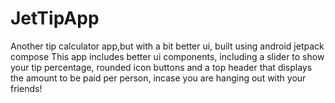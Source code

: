 # JetTipApp
Another tip calculator app,but with a bit better ui, built using android jetpack compose
This app includes better ui components, including a slider to show your tip percentage, rounded icon buttons and a top header
that displays the amount to be paid per person, incase you are hanging out with your friends!
